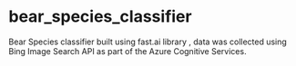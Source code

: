 # bear_species_classifier
Bear Species classifier built using fast.ai library , data was collected using Bing Image Search API as part of the Azure Cognitive Services.
